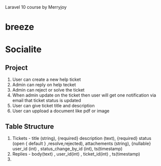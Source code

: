 Laravel 10 course by Merryjoy

# breeze
# Socialite

##  Project 

1. User can create a new help ticket
2. Admin can reply on help tecket
3. Admin can reject or solve the ticket
4. When admin update on the ticket then user will get one notification via email that ticket status is updated
5. User can give ticket title and description
6. User can uppload a document like pdf or image

## Table Structure
1. Tickets - 
    title (string), {required}
    description (text),  {required}
    status (open { default } ,resolve,rejected), 
    attachements (string), {nullable}
    user_id (int) , 
    status_change_by_id (int), ts(timestamp)
2. Replies - 
    body(text) , 
    user_id(int) , 
    ticket_id(int) , 
    ts(timestamp)
3. 